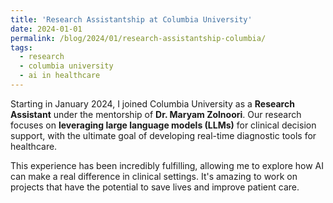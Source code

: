 ```yaml
---
title: 'Research Assistantship at Columbia University'
date: 2024-01-01
permalink: /blog/2024/01/research-assistantship-columbia/
tags:
  - research
  - columbia university
  - ai in healthcare
---
```


Starting in January 2024, I joined Columbia University as a **Research Assistant** under the mentorship of **Dr. Maryam Zolnoori**. Our research focuses on **leveraging large language models (LLMs)** for clinical decision support, with the ultimate goal of developing real-time diagnostic tools for healthcare.

This experience has been incredibly fulfilling, allowing me to explore how AI can make a real difference in clinical settings. It's amazing to work on projects that have the potential to save lives and improve patient care.
